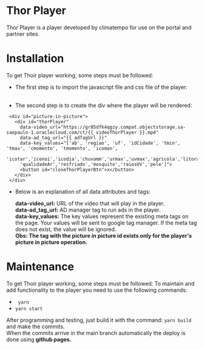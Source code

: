 # Thor Player
Thor Player is a player developed by climatempo for use on the portal and partner sites.

# Installation
To get Thoir player working, some steps must be followed:

- The first step is to import the javascript file and css file of the player:  
 **<script src="https://climatempo.github.io/thorPlayer/dist/thor_player.js"> </script>**  
 **<style src="https://climatempo.github.io/thorPlayer/dist/thor_player.css"> </style>**  
 
 - The second step is to create the div where the player will be rendered: 
 ```
  <div id="picture-in-picture">
    <div id="thorPlayer"
      data-video_url="https://gr85dfk4qgzy.compat.objectstorage.sa-saopaulo-1.oraclecloud.com/ct/{{ videoThorPlayer }}.mp4"
      data-ad_tag_url="{{ adTagUrl }}"
      data-key_values="['ab', 'regiao', 'uf', 'idCidade', 'tmin', 'tmax', 'cmomento', 'tmomento', 'icoman',
      'icotar','iconoi','icodia','chuvamm','urmax','uvmax','agricola','litoranea','secao','website','vitaminaD',
      'qualidadeAr','resfriado','mosquito','raiosUV','pele']">
      <button id="closeThorPlayerBtn">x</button>
    </div> 
  </div>
 ```
  
  - Below is an explanation of all data attributes and tags:
  
      **data-video_url:** URL of the video that will play in the player.  
      **data-ad_tag_url:** AD manager tag to run ads in the player.  
      **data-key_values:** The key values represent the existing meta tags on the page. Your values will be sent to google tag manager. If the meta tag does not exist, the value will be ignored.  
      **Obs: The tag with the picture in picture id exists only for the player's picture in picture operation.**  
 
# Maintenance
To get Thoir player working, some steps must be followed:
To maintain and add functionality to the player you need to use the following commands: 
- `` yarn``
- `` yarn start ``  

After programming and testing, just build it with the command: ``yarn build`` and make the commits.  
When the commits arrive in the main branch automatically the deploy is done using **github pages.**  

